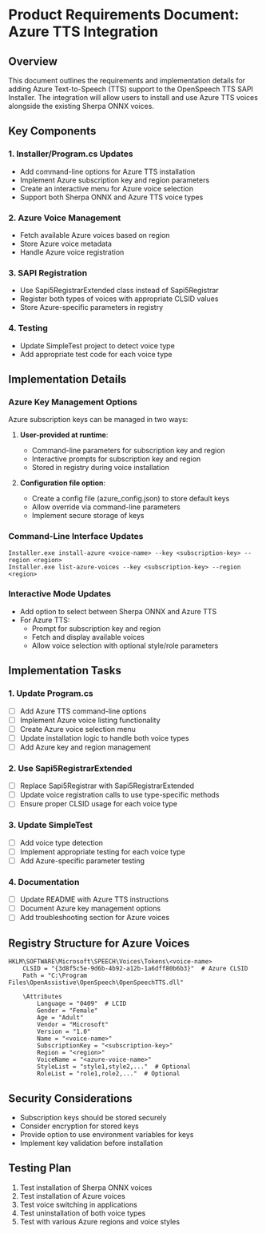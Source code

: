 # Product Requirements Document: Azure TTS Integration

## Overview
This document outlines the requirements and implementation details for adding Azure Text-to-Speech (TTS) support to the OpenSpeech TTS SAPI Installer. The integration will allow users to install and use Azure TTS voices alongside the existing Sherpa ONNX voices.

## Key Components

### 1. Installer/Program.cs Updates
- Add command-line options for Azure TTS installation
- Implement Azure subscription key and region parameters
- Create an interactive menu for Azure voice selection
- Support both Sherpa ONNX and Azure TTS voice types

### 2. Azure Voice Management
- Fetch available Azure voices based on region
- Store Azure voice metadata
- Handle Azure voice registration

### 3. SAPI Registration
- Use Sapi5RegistrarExtended class instead of Sapi5Registrar
- Register both types of voices with appropriate CLSID values
- Store Azure-specific parameters in registry

### 4. Testing
- Update SimpleTest project to detect voice type
- Add appropriate test code for each voice type

## Implementation Details

### Azure Key Management Options
Azure subscription keys can be managed in two ways:
1. **User-provided at runtime**: 
   - Command-line parameters for subscription key and region
   - Interactive prompts for subscription key and region
   - Stored in registry during voice installation

2. **Configuration file option**:
   - Create a config file (azure_config.json) to store default keys
   - Allow override via command-line parameters
   - Implement secure storage of keys

### Command-Line Interface Updates
```
Installer.exe install-azure <voice-name> --key <subscription-key> --region <region>
Installer.exe list-azure-voices --key <subscription-key> --region <region>
```

### Interactive Mode Updates
- Add option to select between Sherpa ONNX and Azure TTS
- For Azure TTS:
  - Prompt for subscription key and region
  - Fetch and display available voices
  - Allow voice selection with optional style/role parameters

## Implementation Tasks

### 1. Update Program.cs
- [ ] Add Azure TTS command-line options
- [ ] Implement Azure voice listing functionality
- [ ] Create Azure voice selection menu
- [ ] Update installation logic to handle both voice types
- [ ] Add Azure key and region management

### 2. Use Sapi5RegistrarExtended
- [ ] Replace Sapi5Registrar with Sapi5RegistrarExtended
- [ ] Update voice registration calls to use type-specific methods
- [ ] Ensure proper CLSID usage for each voice type

### 3. Update SimpleTest
- [ ] Add voice type detection
- [ ] Implement appropriate testing for each voice type
- [ ] Add Azure-specific parameter testing

### 4. Documentation
- [ ] Update README with Azure TTS instructions
- [ ] Document Azure key management options
- [ ] Add troubleshooting section for Azure voices

## Registry Structure for Azure Voices

```
HKLM\SOFTWARE\Microsoft\SPEECH\Voices\Tokens\<voice-name>
    CLSID = "{3d8f5c5e-9d6b-4b92-a12b-1a6dff80b6b3}"  # Azure CLSID
    Path = "C:\Program Files\OpenAssistive\OpenSpeech\OpenSpeechTTS.dll"
    
    \Attributes
        Language = "0409"  # LCID
        Gender = "Female"
        Age = "Adult"
        Vendor = "Microsoft"
        Version = "1.0"
        Name = "<voice-name>"
        SubscriptionKey = "<subscription-key>"
        Region = "<region>"
        VoiceName = "<azure-voice-name>"
        StyleList = "style1,style2,..."  # Optional
        RoleList = "role1,role2,..."  # Optional
```

## Security Considerations
- Subscription keys should be stored securely
- Consider encryption for stored keys
- Provide option to use environment variables for keys
- Implement key validation before installation

## Testing Plan
1. Test installation of Sherpa ONNX voices
2. Test installation of Azure voices
3. Test voice switching in applications
4. Test uninstallation of both voice types
5. Test with various Azure regions and voice styles
